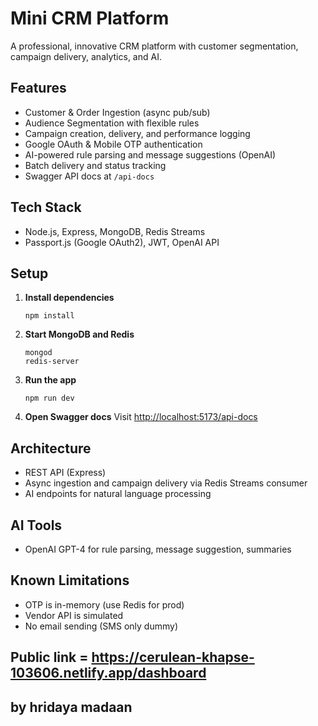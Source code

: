 # Mini CRM Platform

A professional, innovative CRM platform with customer segmentation, campaign delivery, analytics, and AI.

## Features

- Customer & Order Ingestion (async pub/sub)
- Audience Segmentation with flexible rules
- Campaign creation, delivery, and performance logging
- Google OAuth & Mobile OTP authentication
- AI-powered rule parsing and message suggestions (OpenAI)
- Batch delivery and status tracking
- Swagger API docs at `/api-docs`

## Tech Stack

- Node.js, Express, MongoDB, Redis Streams
- Passport.js (Google OAuth2), JWT, OpenAI API

## Setup

1. **Install dependencies**
   ```
   npm install
   ```
2. **Start MongoDB and Redis**
   ```
   mongod
   redis-server
   ```
3. **Run the app**
   ```
   npm run dev
   ```
4. **Open Swagger docs**
   Visit [http://localhost:5173/api-docs](http://localhost:5173/api-docs)

## Architecture

- REST API (Express)
- Async ingestion and campaign delivery via Redis Streams consumer
- AI endpoints for natural language processing

## AI Tools

- OpenAI GPT-4 for rule parsing, message suggestion, summaries

## Known Limitations

- OTP is in-memory (use Redis for prod)
- Vendor API is simulated
- No email sending (SMS only dummy)

## Public link = https://cerulean-khapse-103606.netlify.app/dashboard

## by hridaya madaan
